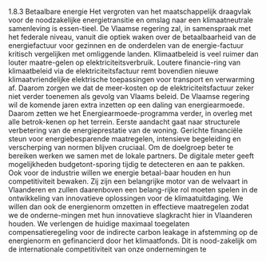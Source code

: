 1.8.3 Betaalbare energie Het vergroten van het maatschappelijk draagvlak voor de noodzakelijke energietransitie en omslag naar een klimaatneutrale samenleving is essen-tieel. De Vlaamse regering zal, in samenspraak met het federale niveau, vanuit die optiek waken over de betaalbaarheid van de energiefactuur voor gezinnen en de onderdelen van de energie-factuur kritisch vergelijken met omliggende landen. Klimaatbeleid is veel ruimer dan louter maatre-gelen op elektriciteitsverbruik. Loutere financie-ring van klimaatbeleid via de elektriciteitsfactuur remt bovendien nieuwe klimaatvriendelijke elektrische toepassingen voor transport en verwarming af. Daarom zorgen we dat de meer-kosten op de elektriciteitsfactuur zeker niet verder toenemen als gevolg van Vlaams beleid. De Vlaamse regering wil de komende jaren extra inzetten op een daling van energiearmoede. Daarom zetten we het Energiearmoede-programma verder, in overleg met alle betrok-kenen op het terrein. Eerste aandacht gaat naar structurele verbetering van de energieprestatie van de woning. Gerichte financiële steun voor energiebesparende maatregelen, intensieve begeleiding en verscherping van normen blijven cruciaal. Om de doelgroep beter te bereiken werken we samen met de lokale partners. De digitale meter geeft mogelijkheden budgetont-sporing tijdig te detecteren en aan te pakken. Ook voor de industrie willen we energie betaal-baar houden en hun competitiviteit bewaken. Zij zijn een belangrijke motor van de welvaart in Vlaanderen en zullen daarenboven een belang-rijke rol moeten spelen in de ontwikkeling van innovatieve oplossingen voor de klimaatuitdaging. We willen dan ook de energienorm omzetten in effectieve maatregelen zodat we de onderne-mingen met hun innovatieve slagkracht hier in Vlaanderen houden. We verlengen de huidige maximaal toegelaten compensatieregeling voor de indirecte carbon leakage in afstemming op de energienorm en gefinancierd door het klimaatfonds. Dit is nood-zakelijk om de internationale competitiviteit van onze ondernemingen te